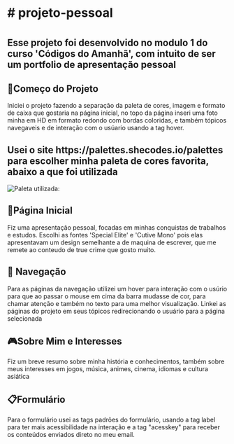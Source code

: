 <h1># projeto-pessoal<h1>
<h2>Esse projeto foi desenvolvido no modulo 1 do curso 'Códigos do Amanhã', com intuito de ser um portfolio de apresentação pessoal</h2>

<h2>🚀Começo do Projeto</h2>
Iniciei o projeto fazendo a separação da paleta de cores, imagem e formato de caixa que gostaria na página inicial, no topo da página inseri uma foto minha em HD em formato redondo com bordas coloridas, e também tópicos navegaveis e de interação com o usúario usando a tag hover.
<h2>Usei o site https://palettes.shecodes.io/palettes para escolher minha paleta de cores favorita, abaixo a que foi utilizada </h2>

![Paleta utilizada:](https://github.com/beafromsea/projeto-pessoal/assets/133885373/9f868501-ae76-4f42-a50f-9b8ba1d7eec2)


<h2>📃Página Inicial</h2>
  Fiz uma apresentação pessoal, focadas em minhas conquistas de trabalhos e estudos. Escolhi as fontes 'Special Elite' e 'Cutive Mono' pois elas apresentavam um design semelhante a de maquina de escrever, que me remete ao conteudo de true crime que gosto muito.

<h2>🚢 Navegação</h2>
Para as páginas da navegação utilizei um hover para interação com o usúrio para que ao passar o mouse em cima da barra mudasse de cor, para chamar atenção e também no texto para uma melhor visualização. Linkei as páginas do projeto em seus tópicos redirecionando o usuário para a página selecionada

<h2>🎮Sobre Mim e Interesses</h2>
Fiz um breve resumo sobre minha história e conhecimentos, também sobre meus interesses em jogos, música, animes, cinema, idiomas e cultura asiática

<h2>📋Formulário</h2>
Para o formulário usei as tags padrões do formulário, usando a tag label para ter mais acessibilidade na interação e a tag "acesskey" para receber os conteúdos enviados direto no meu email.
